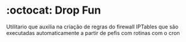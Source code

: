 # :octocat: Drop Fun

Utilitario que auxilia na criação de regras do firewall IPTables que são executadas automaticamente a partir de pefis com rotinas com o cron
